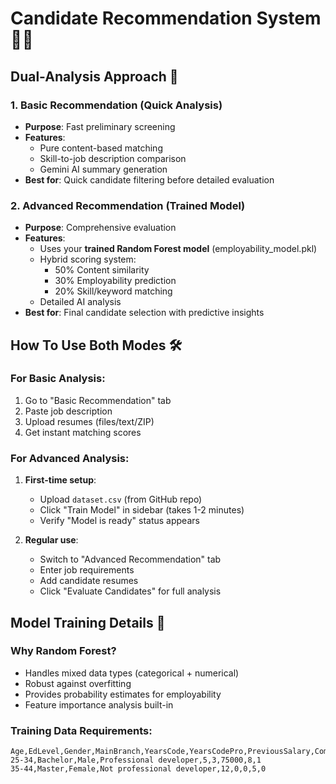 # Candidate Recommendation System 🧑‍💼

## Dual-Analysis Approach 🔄

### 1. Basic Recommendation (Quick Analysis)
- **Purpose**: Fast preliminary screening
- **Features**:
  - Pure content-based matching
  - Skill-to-job description comparison
  - Gemini AI summary generation
- **Best for**: Quick candidate filtering before detailed evaluation

### 2. Advanced Recommendation (Trained Model)
- **Purpose**: Comprehensive evaluation
- **Features**:
  - Uses your **trained Random Forest model** (employability_model.pkl)
  - Hybrid scoring system:
    - 50% Content similarity
    - 30% Employability prediction
    - 20% Skill/keyword matching
  - Detailed AI analysis
- **Best for**: Final candidate selection with predictive insights

## How To Use Both Modes 🛠️

### For Basic Analysis:
1. Go to "Basic Recommendation" tab
2. Paste job description
3. Upload resumes (files/text/ZIP)
4. Get instant matching scores

### For Advanced Analysis:
1. **First-time setup**:
   - Upload `dataset.csv` (from GitHub repo)
   - Click "Train Model" in sidebar (takes 1-2 minutes)
   - Verify "Model is ready" status appears

2. **Regular use**:
   - Switch to "Advanced Recommendation" tab
   - Enter job requirements
   - Add candidate resumes
   - Click "Evaluate Candidates" for full analysis

## Model Training Details 🤖

### Why Random Forest?
- Handles mixed data types (categorical + numerical)
- Robust against overfitting
- Provides probability estimates for employability
- Feature importance analysis built-in

### Training Data Requirements:
```csv
Age,EdLevel,Gender,MainBranch,YearsCode,YearsCodePro,PreviousSalary,ComputerSkills,Employed
25-34,Bachelor,Male,Professional developer,5,3,75000,8,1
35-44,Master,Female,Not professional developer,12,0,0,5,0
